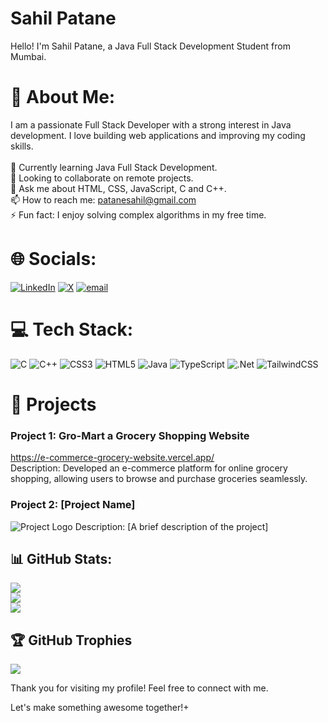 # Sahil Patane

Hello! I'm Sahil Patane, a Java Full Stack Development Student from Mumbai.



# 💫 About Me:
 I am a passionate Full Stack Developer with a strong interest in Java development. I love building web applications and improving my coding skills.<br><br>🌱 Currently learning Java Full Stack Development.<br>👯 Looking to collaborate on remote projects.<br>💬 Ask me about HTML, CSS, JavaScript, C and C++.<br>📫 How to reach me: patanesahil@gmail.com<br>⚡ Fun fact: I enjoy solving complex algorithms in my free time.


# 🌐 Socials:
[![LinkedIn](https://img.shields.io/badge/LinkedIn-%230077B5.svg?logo=linkedin&logoColor=white)](https://linkedin.com/in/https://www.linkedin.com/feed/)  [![X](https://img.shields.io/badge/X-black.svg?logo=X&logoColor=white)](https://x.com/https://x.com/home) [![email](https://img.shields.io/badge/Email-D14836?logo=gmail&logoColor=white)](mailto:patanesahil@gmail.com) 


# 💻 Tech Stack:
![C](https://img.shields.io/badge/c-%2300599C.svg?style=plastic&logo=c&logoColor=white) ![C++](https://img.shields.io/badge/c++-%2300599C.svg?style=plastic&logo=c%2B%2B&logoColor=white) ![CSS3](https://img.shields.io/badge/css3-%231572B6.svg?style=plastic&logo=css3&logoColor=white) ![HTML5](https://img.shields.io/badge/html5-%23E34F26.svg?style=plastic&logo=html5&logoColor=white) ![Java](https://img.shields.io/badge/java-%23ED8B00.svg?style=plastic&logo=openjdk&logoColor=white) ![TypeScript](https://img.shields.io/badge/typescript-%23007ACC.svg?style=plastic&logo=typescript&logoColor=white) ![.Net](https://img.shields.io/badge/.NET-5C2D91?style=plastic&logo=.net&logoColor=white) ![TailwindCSS](https://img.shields.io/badge/tailwindcss-%2338B2AC.svg?style=plastic&logo=tailwind-css&logoColor=white)


# 🚀 Projects

### Project 1: Gro-Mart a Grocery Shopping Website
https://e-commerce-grocery-website.vercel.app/<br/>
Description: Developed an e-commerce platform for online grocery shopping, allowing users to browse and purchase groceries seamlessly.

### Project 2: [Project Name]
![Project Logo](https://via.placeholder.com/50) <!-- Replace with your project logo URL -->
Description: [A brief description of the project]


## 📊 GitHub Stats:
![](https://github-readme-stats.vercel.app/api?username=SahilPatane46&theme=dark&hide_border=false&include_all_commits=true&count_private=false)<br/>
![](https://github-readme-streak-stats.herokuapp.com/?user=SahilPatane46&theme=dark&hide_border=false)<br/>
![](https://github-readme-stats.vercel.app/api/top-langs/?username=SahilPatane46&theme=dark&hide_border=false&include_all_commits=true&count_private=false&layout=compact)


## 🏆 GitHub Trophies
![](https://github-profile-trophy.vercel.app/?username=SahilPatane46&theme=default&no-frame=false&no-bg=false&margin-w=4)


Thank you for visiting my profile! Feel free to connect with me.

Let's make something awesome together!+
